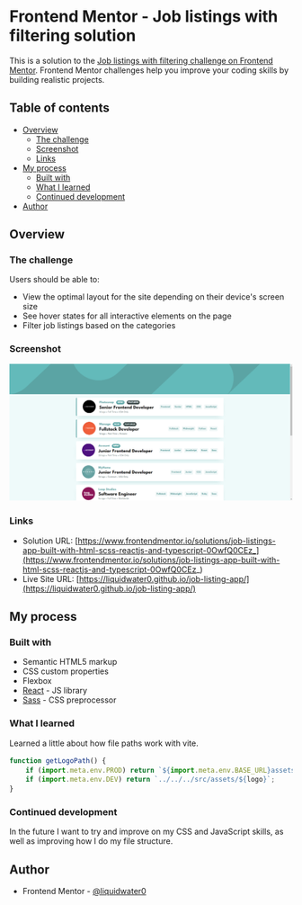 # Frontend Mentor - Job listings with filtering solution

This is a solution to the [Job listings with filtering challenge on Frontend Mentor](https://www.frontendmentor.io/challenges/job-listings-with-filtering-ivstIPCt). Frontend Mentor challenges help you improve your coding skills by building realistic projects. 

## Table of contents

- [Overview](#overview)
  - [The challenge](#the-challenge)
  - [Screenshot](#screenshot)
  - [Links](#links)
- [My process](#my-process)
  - [Built with](#built-with)
  - [What I learned](#what-i-learned)
  - [Continued development](#continued-development)
- [Author](#author)

## Overview

### The challenge

Users should be able to:

- View the optimal layout for the site depending on their device's screen size
- See hover states for all interactive elements on the page
- Filter job listings based on the categories

### Screenshot

![](screenshot.png)

### Links

- Solution URL: [https://www.frontendmentor.io/solutions/job-listings-app-built-with-html-scss-reactjs-and-typescript-0OwfQ0CEz_](https://www.frontendmentor.io/solutions/job-listings-app-built-with-html-scss-reactjs-and-typescript-0OwfQ0CEz_)
- Live Site URL: [https://liquidwater0.github.io/job-listing-app/](https://liquidwater0.github.io/job-listing-app/)

## My process

### Built with

- Semantic HTML5 markup
- CSS custom properties
- Flexbox
- [React](https://reactjs.org/) - JS library
- [Sass](https://sass-lang.com/) - CSS preprocessor

### What I learned

Learned a little about how file paths work with vite.

```js
function getLogoPath() {
    if (import.meta.env.PROD) return `${import.meta.env.BASE_URL}assets/${logo}`;
    if (import.meta.env.DEV) return `../../../src/assets/${logo}`;
}
```

### Continued development

In the future I want to try and improve on my CSS and JavaScript skills, as well as improving how I do my file structure.

## Author

- Frontend Mentor - [@liquidwater0](https://www.frontendmentor.io/profile/liquidwater0)